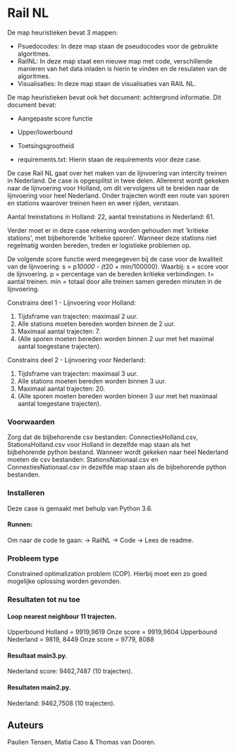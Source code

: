 # Rail NL 

De map heuristieken bevat 3 mappen:
- Psuedocodes: In deze map staan de pseudocodes voor de gebruikte algoritmes.
- RailNL: In deze map staat een nieuwe map met code, verschillende manieren van
het data inladen is hierin te vinden en de resulaten van de algoritmes.
- Visualisaties: In deze map staan de visualisaties van RAIL NL. 

De map heuristieken bevat ook het document: achtergrond informatie. 
Dit document bevat:
- Aangepaste score functie
- Upper/lowerbound
- Toetsingsgrootheid

- requirements.txt: Hierin staan de requirements voor deze case.

De case Rail NL gaat over het maken van de lijnvoering van intercity treinen in 
Nederland. De case is opgesplitst in twee delen. Allereerst wordt gekeken naar 
de lijnvoering voor Holland, om dit vervolgens uit te breiden naar de 
lijnvoering voor heel Nederland. 
Onder trajecten wordt een route van sporen en stations waarover treinen heen en 
weer rijden, verstaan.

Aantal treinstations in Holland: 22, 
aantal treinstations in Nederland: 61. 

Verder moet er in deze case rekening worden gehouden met 'kritieke stations', 
met bijbehorende 'kritieke sporen'. Wanneer deze stations niet regelmatig worden 
bereden, treden er logistieke problemen op. 

De volgende score functie werd meegegeven bij de case voor de kwaliteit van de 
lijnvoering: 
s = p*10000 - (t*20 + min/100000).
Waarbij:
s = score voor de lijnvoering. 
p = percentage van de bereden kritieke verbindingen. 
t= aantal treinen. 
min = totaal door alle treinen samen gereden minuten in de lijnvoering.

Constrains deel 1 - Lijnvoering voor Holland:
1. Tijdsframe van trajecten: maximaal 2 uur. 
2. Alle stations moeten bereden worden binnen de 2 uur. 
3. Maximaal aantal trajecten: 7. 
4. (Alle sporen moeten bereden worden binnen 2 uur met het maximal aantal 
toegestane trajecten).

Constrains deel 2 - Lijnvoering voor Nederland:
1. Tijdsframe van trajecten: maximaal 3 uur. 
2. Alle stations moeten bereden worden binnen 3 uur. 
3. Maximaal aantal trajecten: 20. 
4. (Alle sporen moeten bereden worden binnen 3 uur met het maximaal aantal 
toegestane trajecten).

### Voorwaarden

Zorg dat de bijbehorende csv bestanden: ConnectiesHolland.csv, 
StationsHolland.csv voor Holland in dezelfde map staan als het bijbehorende 
python bestand. 
Wanneer wordt gekeken naar heel Nederland moeten de csv bestanden: 
StationsNationaal.csv en ConnextiesNationaal.csv in dezelfde map staan 
als de bijbehorende python bestanden. 

### Installeren

Deze case is gemaakt met behulp van Python 3.6.

#### Runnen:
Om naar de code te gaan: -> RailNL -> Code -> Lees de readme. 

### Probleem type
Constrained optimalization problem (COP). Hierbij moet een zo goed mogelijke 
oplossing worden gevonden. 

### Resultaten tot nu toe
#### Loop nearest neighbour 11 trajecten.
Upperbound Holland = 9919,9619 Onze score = 9919,9604
Upperbound Nederland = 9819, 8449 Onze score = 9779, 8088

#### Resultaat main3.py.
Nederland score: 9462,7487 (10 trajecten). 

#### Resultaten main2.py.
Nederland: 9462,7508 (10 trajecten). 


## Auteurs
Paulien Tensen, Matia Caso & Thomas van Dooren. 







